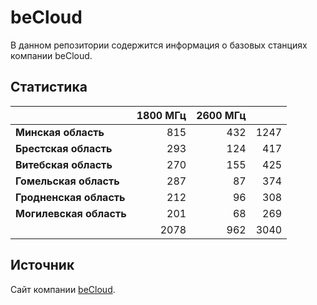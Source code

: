# beCloud
В данном репозитории содержится информация о базовых станциях компании beCloud.

## Статистика
&nbsp; | 1800 МГц | 2600 МГц | &nbsp;
:--- | ---: | ---: | ---:
**Минская область** | 815 | 432 | 1247
**Брестская область** | 293 | 124 | 417
**Витебская область** | 270 | 155 | 425
**Гомельская область** | 287 | 87 | 374
**Гродненская область** | 212 | 96 | 308
**Могилевская область** | 201 | 68 | 269
&nbsp; | 2078 | 962 | 3040

## Источник
Сайт компании [beCloud](https://becloud.by/customers/ob-lte-advanced).